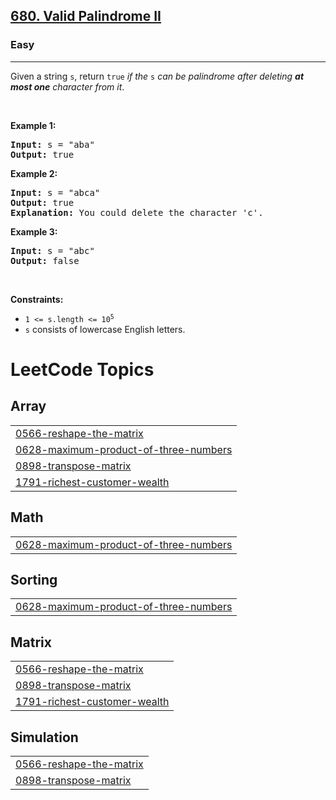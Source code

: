 <h2><a href="https://leetcode.com/problems/valid-palindrome-ii">680. Valid Palindrome II</a></h2><h3>Easy</h3><hr><p>Given a string <code>s</code>, return <code>true</code> <em>if the </em><code>s</code><em> can be palindrome after deleting <strong>at most one</strong> character from it</em>.</p>

<p>&nbsp;</p>
<p><strong class="example">Example 1:</strong></p>

<pre>
<strong>Input:</strong> s = &quot;aba&quot;
<strong>Output:</strong> true
</pre>

<p><strong class="example">Example 2:</strong></p>

<pre>
<strong>Input:</strong> s = &quot;abca&quot;
<strong>Output:</strong> true
<strong>Explanation:</strong> You could delete the character &#39;c&#39;.
</pre>

<p><strong class="example">Example 3:</strong></p>

<pre>
<strong>Input:</strong> s = &quot;abc&quot;
<strong>Output:</strong> false
</pre>

<p>&nbsp;</p>
<p><strong>Constraints:</strong></p>

<ul>
	<li><code>1 &lt;= s.length &lt;= 10<sup>5</sup></code></li>
	<li><code>s</code> consists of lowercase English letters.</li>
</ul>

<!---LeetCode Topics Start-->
# LeetCode Topics
## Array
|  |
| ------- |
| [0566-reshape-the-matrix](https://github.com/Atharvkadamcodes/LEETCODE/tree/master/0566-reshape-the-matrix) |
| [0628-maximum-product-of-three-numbers](https://github.com/Atharvkadamcodes/LEETCODE/tree/master/0628-maximum-product-of-three-numbers) |
| [0898-transpose-matrix](https://github.com/Atharvkadamcodes/LEETCODE/tree/master/0898-transpose-matrix) |
| [1791-richest-customer-wealth](https://github.com/Atharvkadamcodes/LEETCODE/tree/master/1791-richest-customer-wealth) |
## Math
|  |
| ------- |
| [0628-maximum-product-of-three-numbers](https://github.com/Atharvkadamcodes/LEETCODE/tree/master/0628-maximum-product-of-three-numbers) |
## Sorting
|  |
| ------- |
| [0628-maximum-product-of-three-numbers](https://github.com/Atharvkadamcodes/LEETCODE/tree/master/0628-maximum-product-of-three-numbers) |
## Matrix
|  |
| ------- |
| [0566-reshape-the-matrix](https://github.com/Atharvkadamcodes/LEETCODE/tree/master/0566-reshape-the-matrix) |
| [0898-transpose-matrix](https://github.com/Atharvkadamcodes/LEETCODE/tree/master/0898-transpose-matrix) |
| [1791-richest-customer-wealth](https://github.com/Atharvkadamcodes/LEETCODE/tree/master/1791-richest-customer-wealth) |
## Simulation
|  |
| ------- |
| [0566-reshape-the-matrix](https://github.com/Atharvkadamcodes/LEETCODE/tree/master/0566-reshape-the-matrix) |
| [0898-transpose-matrix](https://github.com/Atharvkadamcodes/LEETCODE/tree/master/0898-transpose-matrix) |
<!---LeetCode Topics End-->